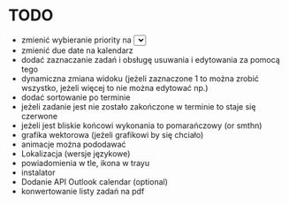 # TODO
- zmienić wybieranie priority na <select>
- zmienić due date na kalendarz
- dodać zaznaczanie zadań i obsługę usuwania i edytowania za pomocą tego
- dynamiczna zmiana widoku (jeżeli zaznaczone 1 to można zrobić wszystko, jeżeli więcej to nie można edytować np.)
- dodać sortowanie po terminie
- jeżeli zadanie jest nie zostało zakończone w terminie to staje się czerwone
- jeżeli jest bliskie końcowi wykonania to pomarańczowy (or smthn)
- grafika wektorowa (jeżeli grafikowi by się chciało)
- animacje można pododawać
- Lokalizacja (wersje językowe)
- powiadomienia w tle, ikona w trayu
- instalator
- Dodanie API Outlook calendar (optional)
- konwertowanie listy zadań na pdf
